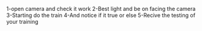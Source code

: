 1-open camera and check it work
2-Best light and be on facing the camera
3-Starting do the train
4-And notice if it true or else
5-Recive the testing of your training
